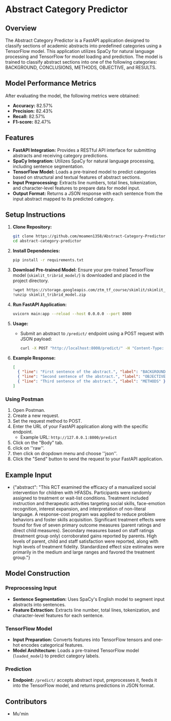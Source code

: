 # Abstract Category Predictor

## Overview

The Abstract Category Predictor is a FastAPI application designed to classify sections of academic abstracts into predefined categories using a TensorFlow model. This application utilizes SpaCy for natural language processing and TensorFlow for model loading and prediction. The model is trained to classify abstract sections into one of the following categories: BACKGROUND, CONCLUSIONS, METHODS, OBJECTIVE, and RESULTS.

## Model Performance Metrics

After evaluating the model, the following metrics were obtained:

- **Accuracy:** 82.57%
- **Precision:** 82.43%
- **Recall:** 82.57%
- **F1-score:** 82.47%

## Features

- **FastAPI Integration:** Provides a RESTful API interface for submitting abstracts and receiving category predictions.
- **SpaCy Integration:** Utilizes SpaCy for natural language processing, including sentence segmentation.
- **TensorFlow Model:** Loads a pre-trained model to predict categories based on structural and textual features of abstract sections.
- **Input Preprocessing:** Extracts line numbers, total lines, tokenization, and character-level features to prepare data for model input.
- **Output Format:** Returns a JSON response with each sentence from the input abstract mapped to its predicted category.

## Setup Instructions

1. **Clone Repository:**

   ```bash
   git clone https://github.com/moamen1358/Abstract-Category-Predictor.git
   cd abstract-category-predictor
   ```

2. **Install Dependencies:**

   ```bash
   pip install -r requirements.txt
   ```

3. **Download Pre-trained Model:**
   Ensure your pre-trained TensorFlow model (`skimlit_tribrid_model/`) is downloaded and placed in the project directory.

   ```bash
   !wget https://storage.googleapis.com/ztm_tf_course/skimlit/skimlit_tribrid_model.zip
   !unzip skimlit_tribrid_model.zip
   ```

4. **Run FastAPI Application:**

   ```bash
   uvicorn main:app --reload --host 0.0.0.0 --port 8000
   ```

5. **Usage:**

   - Submit an abstract to `/predict/` endpoint using a POST request with JSON payload:
     ```bash
     curl -X POST "http://localhost:8000/predict/" -H "Content-Type: application/json" -d '{"abstract": "Your input abstract text here."}'
     ```

6. **Example Response:**
   ```json
   [
     { "line": "First sentence of the abstract.", "label": "BACKGROUND" },
     { "line": "Second sentence of the abstract.", "label": "OBJECTIVE" },
     { "line": "Third sentence of the abstract.", "label": "METHODS" }
   ]
   ```

### Using Postman

1. Open Postman.
2. Create a new request.
3. Set the request method to POST.
4. Enter the URL of your FastAPI application along with the specific endpoint.
   - Example URL: `http://127.0.0.1:8000/predict`
5. Click on the "Body" tab.
6. click on ''raw''.
7. then click on dropdown menu and choose ''json''.
8. Click the "Send" button to send the request to your FastAPI application.

## Example Input

- {"abstract": "This RCT examined the efficacy of a manualized social intervention for children with HFASDs. Participants were randomly assigned to treatment or wait-list conditions. Treatment included instruction and therapeutic activities targeting social skills, face-emotion recognition, interest expansion, and interpretation of non-literal language. A response-cost program was applied to reduce problem behaviors and foster skills acquisition. Significant treatment effects were found for five of seven primary outcome measures (parent ratings and direct child measures). Secondary measures based on staff ratings (treatment group only) corroborated gains reported by parents. High levels of parent, child and staff satisfaction were reported, along with high levels of treatment fidelity. Standardized effect size estimates were primarily in the medium and large ranges and favored the treatment group."}

## Model Construction

### Preprocessing Input

- **Sentence Segmentation:** Uses SpaCy's English model to segment input abstracts into sentences.
- **Feature Extraction:** Extracts line number, total lines, tokenization, and character-level features for each sentence.

### TensorFlow Model

- **Input Preparation:** Converts features into TensorFlow tensors and one-hot encodes categorical features.
- **Model Architecture:** Loads a pre-trained TensorFlow model (`loaded_model`) to predict category labels.

### Prediction

- **Endpoint:** `/predict/` accepts abstract input, preprocesses it, feeds it into the TensorFlow model, and returns predictions in JSON format.

## Contributors

- Mu'min

